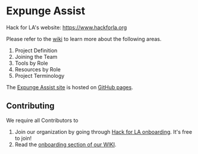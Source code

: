 # Expunge Assist

Hack for LA's website: https://www.hackforla.org

Please refer to the [wiki](https://github.com/hackforla/expunge-assist/wiki) to learn more about the following areas.

1. Project Definition
2. Joining the Team
3. Tools by Role
4. Resources by Role
5. Project Terminology

The [Expunge Assist site](https://expungeassist.org/#/) is hosted on [GitHub pages](https://pages.github.com/).

## Contributing

We require all Contributors to

1. Join our organization by going through [Hack for LA onboarding](https://www.hackforla.org/getting-started). It's free to join!
2. Read the [onboarding section of our WIKI](https://github.com/hackforla/expunge-assist/wiki/Joining-the-Team).
